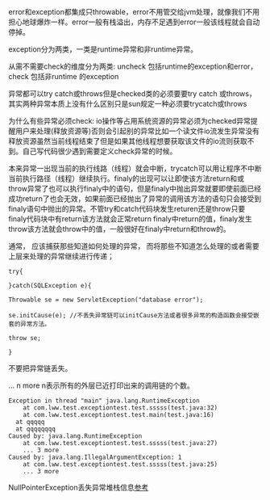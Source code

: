 error和exception都集成只throwable，error不用管交给jvm处理，就像我们不用担心地球爆炸一样。error一般有栈溢出，内存不足遇到error一般该线程就会自动停掉。     

exception分为两类，一类是runtime异常和非runtime异常。    

从需不需要check的维度分为两类: uncheck 包括runtime的exception和error，check 包括非runtime 的exception     

异常都可以try catch或throws但是checked类的必须要要try catch 或throws，其实两种异常本质上没有什么区别只是sun规定一种必须要trycatch或throws      

为什么有些异常必须check:  io操作等占用系统资源的异常必须为checked异常提醒用户来处理(释放资源等)否则会引起别的异常比如一个读文件io流发生异常没有释放资源虽然当前线程结束了但是如果其他线程想要获取该文件的io流则获取不到。自己写代码很少遇到需要定义check异常的时候。   



本来异常一出现当前的执行线路（线程）就会中断，trycatch可以用让程序不中断当前执行路径（线程）继续执行。finaly的出现可以让即使该方法return和或throw异常了也可以执行finaly中的语句，但是finaly中抛出异常就要即使前面已经成功return了也会无效，如果前面已经抛出了异常的调用该方法的语句只会接受到finaly语句中抛出的异常。不管try和catch代码块发生returen还是throw只要finaly代码块中有return该方法就会正常return finaly中return的值，finaly发生throw该方法就会throw中的值，一般很好在finaly中return和throw的。   

通常， 应该捕获那些知道如何处理的异常， 而将那些不知道怎么处理的或者需要上层来处理的异常继续进行传递；    
```
try{

}catch(SQLException e){    

Throwable se = new ServletException("database error");    

se.initCause(e); //不丢失异常链可以initCause方法或者很多异常的构造函数会接受嵌套的异常方法。    

throw se;

}
```   
不要把异常链丢失。


... n more n表示所有的外层已近打印出来的调用链的个数。
```
Exception in thread "main" java.lang.RuntimeException
	at com.lww.test.exceptiontest.test.sssss(test.java:32)
	at com.lww.test.exceptiontest.test.main(test.java:16)
  at qqqqq
  at qqqqqqqq
Caused by: java.lang.RuntimeException
	at com.lww.test.exceptiontest.test.sssss(test.java:27)
	... 3 more
Caused by: java.lang.IllegalArgumentException: 1
	at com.lww.test.exceptiontest.test.sssss(test.java:25)
	... 3 more
```

NullPointerException丢失异常堆栈信息[参考](https://blog.csdn.net/taotao4/article/details/43918131)  

